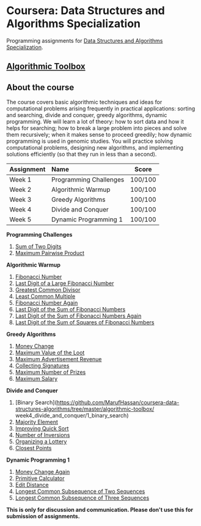 # Coursera: Data Structures and Algorithms Specialization

Programming assignments for [Data Structures and Algorithms Specialization][specializationlink].

## [Algorithmic Toolbox][courselink]

## About the course

The course covers basic algorithmic techniques and ideas for computational problems arising frequently in practical applications: sorting and searching, divide and conquer, greedy algorithms, dynamic programming. We will learn a lot of theory: how to sort data and how it helps for searching; how to break a large problem into pieces and solve them recursively; when it makes sense to proceed greedily; how dynamic programming is used in genomic studies. You will practice solving computational problems, designing new algorithms, and implementing solutions efficiently (so that they run in less than a second).

Assignment | Name | Score
:--- | :--- | ---
Week 1 | Programming Challenges | 100/100
Week 2 | Algorithmic Warmup | 100/100
Week 3 | Greedy Algorithms 	| 100/100
Week 4 | Divide and Conquer | 100/100
Week 5 | Dynamic Programming 1 | 100/100

**Programming Challenges**

1. [Sum of Two Digits](https://github.com/MarufHassan/coursera-data-structures-algorithms/tree/master/algorithmic-toolbox/week1_programming_challenges/1_sum_of_two_digits)
2. [Maximum Pairwise Product](https://github.com/MarufHassan/coursera-data-structures-algorithms/tree/master/algorithmic-toolbox/week1_programming_challenges/2_maximum_pairwise_product)

**Algorithmic Warmup**

1. [Fibonacci Number](https://github.com/MarufHassan/coursera-data-structures-algorithms/tree/master/algorithmic-toolbox/week2_algorithmic_warmup/1_fibonacci_number)
2. [Last Digit of a Large Fibonacci Number](https://github.com/MarufHassan/coursera-data-structures-algorithms/tree/master/algorithmic-toolbox/week2_algorithmic_warmup/2_last_digit_of_fibonacci_number)
3. [Greatest Common Divisor](https://github.com/MarufHassan/coursera-data-structures-algorithms/tree/master/algorithmic-toolbox/week2_algorithmic_warmup/3_greatest_common_divisor)
4. [Least Common Multiple](https://github.com/MarufHassan/coursera-data-structures-algorithms/tree/master/algorithmic-toolbox/week2_algorithmic_warmup/4_least_common_multiple)
5. [Fibonacci Number Again](https://github.com/MarufHassan/coursera-data-structures-algorithms/tree/master/algorithmic-toolbox/week2_algorithmic_warmup/5_fibonacci_number_again)
6. [Last Digit of the Sum of Fibonacci Numbers](https://github.com/MarufHassan/coursera-data-structures-algorithms/tree/master/algorithmic-toolbox/week2_algorithmic_warmup/6_last_digit_of_the_sum_of_fibonacci_numbers)
7. [Last Digit of the Sum of Fibonacci Numbers Again](https://github.com/MarufHassan/coursera-data-structures-algorithms/tree/master/algorithmic-toolbox/week2_algorithmic_warmup/7_last_digit_of_the_sum_of_fibonacci_numbers_again)
8. [Last Digit of the Sum of Squares of Fibonacci Numbers](https://github.com/MarufHassan/coursera-data-structures-algorithms/tree/master/algorithmic-toolbox/week2_algorithmic_warmup/8_last_digit_of_the_sum_of_squares_of_fibonacci_numbers)

**Greedy Algorithms**

1. [Money Change](https://github.com/MarufHassan/coursera-data-structures-algorithms/tree/master/algorithmic-toolbox/week3_greedy_algorithms/1_money_change)
2. [Maximum Value of the Loot](https://github.com/MarufHassan/coursera-data-structures-algorithms/tree/master/algorithmic-toolbox/week3_greedy_algorithms/2_maximum_value_of_the_loot)
3. [Maximum Advertisement Revenue](https://github.com/MarufHassan/coursera-data-structures-algorithms/tree/master/algorithmic-toolbox/week3_greedy_algorithms/3_maximum_advertisement_revenue)
4. [Collecting Signatures](https://github.com/MarufHassan/coursera-data-structures-algorithms/tree/master/algorithmic-toolbox/week3_greedy_algorithms/4_collecting_signatures)
5. [Maximum Number of Prizes](https://github.com/MarufHassan/coursera-data-structures-algorithms/tree/master/algorithmic-toolbox/week3_greedy_algorithms/5_maximum_number_of_prizes)
6. [Maximum Salary](https://github.com/MarufHassan/coursera-data-structures-algorithms/tree/master/algorithmic-toolbox/week3_greedy_algorithms/6_maximum_salary)

**Divide and Conquer**

1. [Binary Search](https://github.com/MarufHassan/coursera-data-structures-algorithms/tree/master/algorithmic-toolbox/
week4_divide_and_conquer/1_binary_search)
2. [Majority Element](https://github.com/MarufHassan/coursera-data-structures-algorithms/tree/master/algorithmic-toolbox/week4_divide_and_conquer/2_majority_element)
3. [Improving Quick Sort](https://github.com/MarufHassan/coursera-data-structures-algorithms/tree/master/algorithmic-toolbox/week4_divide_and_conquer/3_improving_quicksort)
4. [Number of Inversions](https://github.com/MarufHassan/coursera-data-structures-algorithms/tree/master/algorithmic-toolbox/week4_divide_and_conquer/4_number_of_inversions)
5. [Organizing a Lottery](https://github.com/MarufHassan/coursera-data-structures-algorithms/tree/master/algorithmic-toolbox/week4_divide_and_conquer/5_organizing_a_lottery)
6. [Closest Points](https://github.com/MarufHassan/coursera-data-structures-algorithms/tree/master/algorithmic-toolbox/week4_divide_and_conquer/6_closest_points)

**Dynamic Programming 1**

1. [Money Change Again](https://github.com/MarufHassan/coursera-data-structures-algorithms/tree/master/algorithmic-toolbox/week5_dynamic_programming1/1_money_change_again)
2. [Primitive Calculator](https://github.com/MarufHassan/coursera-data-structures-algorithms/tree/master/algorithmic-toolbox/week5_dynamic_programming1/2_primitive_calculator)
3. [Edit Distance](https://github.com/MarufHassan/coursera-data-structures-algorithms/tree/master/algorithmic-toolbox/week5_dynamic_programming1/3_edit_distance)
4. [Longest Common Subsequence of Two Sequences](https://github.com/MarufHassan/coursera-data-structures-algorithms/tree/master/algorithmic-toolbox/week5_dynamic_programming1/4_longest_common_subsequence_of_two_sequences)
5. [Longest Common Subsequence of Three Sequences](https://github.com/MarufHassan/coursera-data-structures-algorithms/tree/master/algorithmic-toolbox/week5_dynamic_programming1/5_longest_common_subsequence_of_three_sequences)


**This is only for discussion and communication. Please don't use this for submission of assignments.**

[specializationlink]: https://www.coursera.org/specializations/data-structures-algorithms
[courselink]: https://www.coursera.org/learn/algorithmic-toolbox